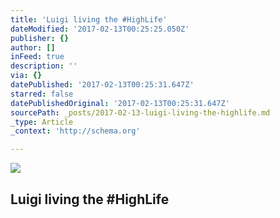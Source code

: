 ```yaml
---
title: 'Luigi living the #HighLife'
dateModified: '2017-02-13T00:25:25.050Z'
publisher: {}
author: []
inFeed: true
description: ''
via: {}
datePublished: '2017-02-13T00:25:31.647Z'
starred: false
datePublishedOriginal: '2017-02-13T00:25:31.647Z'
sourcePath: _posts/2017-02-13-luigi-living-the-highlife.md
_type: Article
_context: 'http://schema.org'

---
```

<article style=""><img src="https://the-grid-user-content.s3-us-west-2.amazonaws.com/0c07a6d5-11b0-450e-8641-17bb6fca3abc.jpg" /><h1>Luigi living the #HighLife</h1></article>